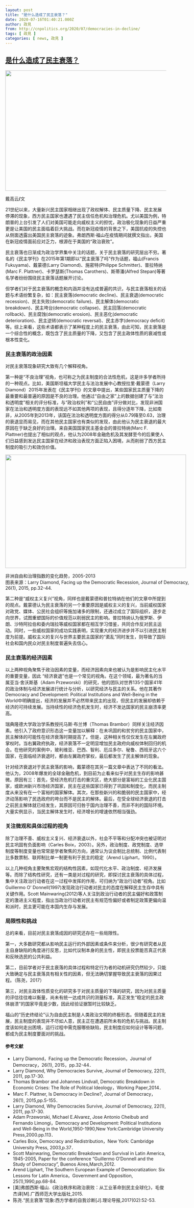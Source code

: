 ```yaml
---
layout: post
title: "是什么造成了民主衰落？"
date: 2020-07-16T01:40:21.000Z
author: 政見
from: http://cnpolitics.org/2020/07/democracies-in-decline/
tags: [ 政見 ]
categories: [ news, 政見 ]
---
```

<!--1594863621000-->
[是什么造成了民主衰落？](http://cnpolitics.org/2020/07/democracies-in-decline/)
------

<div>
<p><a href="http://cnpolitics.org/wp-content/uploads/2020/07/20200719-13.png"><img class="alignnone size-full wp-image-13272" src="http://cnpolitics.org/wp-content/uploads/2020/07/20200719-13.png" alt="" width="566" height="378" srcset="http://cnpolitics.org/wp-content/uploads/2020/07/20200719-13.png 566w, http://cnpolitics.org/wp-content/uploads/2020/07/20200719-13-300x200.png 300w" sizes="(max-width: 566px) 100vw, 566px" /></a></p><p>戴高云<strong>/</strong>文</p><p>21世纪以来，大量新兴民主国家相继出现了政权解体、民主质量下降、民主发展停滞的现象，西方民主国家也遭遇了民主信任危机和治理危机。尤以美国为例，特朗普的上台引发了人们对美国可能走向威权主义的担忧，政治极化现象的日益严重更是让美国的民主面临着巨大挑战。而在新冠疫情的背景之下，美国抗疫的失控也从侧面透露出美国民主衰落的迹象。弗朗西斯·福山在疫情期间就撰文指出，美国在新冠疫情面前应对乏力，根源在于美国的“政治衰败”。</p><p>民主衰落也日渐成为政治学界集中关注的话题，关于民主衰落的研究层出不穷。著名的《民主学刊》在2015年第1期即以“民主衰落了吗”作为话题，福山(Francis Fukuyama)、戴蒙德(Larry Diamond)、施密特(Philippe Schmitter)、普拉特纳(Marc F. Plattner)、卡罗瑟斯(Thomas Carothers)、斯蒂潘(Alfred Stepan)等著名学者纷纷围绕民主衰落话题展开讨论。</p><p>但学者们对于民主衰落的概念和内涵并没有达成普遍的共识，与民主衰落相关的话题与术语纷繁复杂，如：民主衰落(democratic decline)、民主衰退(democratic recession)、民主失败(democratic failure)、民主解体(democratic breakdown)、民主垮台(democratic collapse)、民主回落(democratic rollback)、民主腐蚀(democratic erosion)、民主恶化(democratic deterioration)、民主逆转(democratic reversal)、民主赤字(democracy deficit) 等。综上来看，这些术语都表示了某种程度上的民主衰落，由此可知，民主衰落是一个综合性的概念，既包含了民主质量的下降，又包含了民主政体性质的衰减性或根本性变化。</p><h3>民主衰落的政治因素</h3><p>对民主衰落现象研究大致有几个解释视角。</p><p>第一种是“不良治理”视角，也可称之为民主制度的合法性危机，这是许多学者所持的一种观点。比如，美国斯坦福大学民主与法治发展中心教授拉里·戴蒙德（Larry Diamond）2015年发表在《民主学刊》的文章中提出，某些国家民主质量下降的最重要和最普遍的原因是不良的治理。他通过“自由之家”上的数据创建了与“法治和透明度”相关的评分标准，与“政治权利”和“公民自由”评分做对比，发现非洲国家在法治和透明度方面的表现远不如其他两项的表现，且得分逐年下降，比如南非，从2005年到2013年，该国在法治和透明度方面的得分从0.79降至0.63，治理的衰退显而易见，而在其他民主国家也有类似的发现，由此他认为民主衰退的最大原因在于缺乏良好的治理。来自美国国家民主基金会的普拉特纳(Marc F. Plattner)也提出了相似的观点，他认为2008年金融危机及其发酵至今的后果使人们日益感到发达民主国家在经济和政治表现方面正陷入困境，从而削弱了西方民主制度的吸引力和效仿价值。</p><div id="attachment_13273" style="width: 576px" class="wp-caption alignnone"><a href="http://cnpolitics.org/wp-content/uploads/2020/07/20200719-14.png"><img class="size-full wp-image-13273" src="http://cnpolitics.org/wp-content/uploads/2020/07/20200719-14.png" alt="" width="566" height="356" srcset="http://cnpolitics.org/wp-content/uploads/2020/07/20200719-14.png 566w, http://cnpolitics.org/wp-content/uploads/2020/07/20200719-14-300x189.png 300w" sizes="(max-width: 566px) 100vw, 566px" /></a><p class="wp-caption-text">非洲自由和治理指数的变化趋势，2005-2013<br />图表来源：Larry Diamond, Facing up the Democratic Recession, Journal of Democracy, 26(1), 2015, pp.32-44.</p></div><p>第二种是“威权主义复兴”视角，同样也是戴蒙德和普拉特纳在他们的文章中所提到的观点。戴蒙德认为民主衰落的另一个重要原因是威权主义的复兴，当前威权国家对政党、媒体、公民社会组织等施加诸多的限制，还通过成立了国际组织，逐步走向世界，试图重塑国际的价值规范以削弱民主的影响。普拉特纳认为俄罗斯、伊朗、沙特阿拉伯和委内瑞拉等威权国家都在相互学习借鉴，共同合作反对民主运动。同时，一些威权国家的成功实践表明，实现重大的经济进步并不以引进民主制度为前提。威权主义的复兴与世界主要民主国家的“紊乱”同时发生，则导致了国际社会和国内民众对民主制度普遍失去信心。</p><h3>民主衰落的经济因素</h3><p>以上两种视角聚焦于政治因素的变量，而经济因素向来也被认为是影响民主化水平的重要变量，因此 “经济衰退”也是一个常见的视角。在这个领域，最为著名的当属亚当·舍沃斯基（Adam Przeworski）的研究，他的团队对世界135个国家41年的政治体制与经济发展进行统计与分析，以研究经济与民主的关系。他在其著作Democracy and Development: Political Institutions and Well-Being in the World中明确提出，经济的发展并不必然带来民主的出现，但民主的发展却依赖于经济的可持续发展。当持续性的经济危机发生时，经济不发达国家的民主崩溃率更高。</p><p>瑞典隆德大学政治学系教授托马斯·布兰博（Thomas Brambor）同样关注经济因素。他引入了政府意识形态这一变量加以解释：在未巩固的和贫穷的民主国家中，民主解体的可能性在经济衰落时期提高了。但是，这种相关性仅仅发生在左翼政府掌权时。当右翼政府执政，经济衰落不一定明显增加民主政府向威权体制回归的机会。在他研究的案例中，玻利维亚、巴西、智利、厄瓜多尔、秘鲁、西班牙这六个国家，在面临经济衰退时，都由左翼政府掌权，最后都发生了民主解体的现象。</p><p>针对经济衰退对于民主衰落的影响，戴蒙德在其另一篇文章中表达了不同的看法。他认为，2008年爆发的全球金融危机，到目前为止看来似乎对民主生存的影响甚微。原因有三：首先，受经济危机打击的重灾区，绝大部分是富裕的工业化民主国家，或欧洲新兴市场经济国家，民主在这些国家已得到了巩固和制度化，而民主制度从来没有在一个富裕的国家解体。其次，在那些新兴的和脆弱的民主国家中，经济动荡影响了民选政府的垮台而不是民主的解体。最后，在受全球经济衰退的打击之前民主解体就已经发生，其原因可归咎于国内治理不善，而非不利的国际环境。大量实例显示，当民主解体发生时，经济增长的增速依然相当强劲。</p><h3>关注微观和具体过程的视角</h3><p>除了治理不善、威权主义复兴、经济衰退以外，社会不平等和分配冲突也被证明对民主巩固有负面影响（Carles Boix，2003）。另外，政治制度、政党制度、选举制度等制度变量也常常是学者聚焦的方向，通常认为议会制比总统制、比例代表制比多数票制、联邦制比单一制更有利于民主的稳定（Arend Lijphart，1990）。</p><p>以上几种视角主要聚焦宏观的结构性因素，如现代化水平、政治制度、经济发展等。而除了结构性研究，还有一类是对过程的研究，即探讨民主衰落的具体过程，集中关注政治行动者在这一过程中发挥的作用，可归纳为“政治行动者”视角。比如Guillermo O’ Donnell(1997)发现政治行动者对民主的态度在解释民主生存中具有关键作用。Scott Mainwaring(2012)等人关注到政治行动者的民主偏好和政策制定的激进主义程度，指出当政治行动者对民主有规范性偏好或者制定政策更偏向温和派时，民主更可能在本国内生存与发展。</p><h3>局限性和挑战</h3><p>总的来看，目前对民主衰落成因的研究还存在一些局限性。</p><p>第一，大多数研究都从影响民主运行的外部因素或条件来分析，很少有研究者从民主自身缺陷的角度进行反思，比如代议制本身的民主性，即民主投票能否真正代表和反映选民的公共利益。</p><p>第二，目前学者对于民主衰落的具体过程和特定行为者的动机研究仍然较少，只能大致确定与民主衰落具有相关性的因素，但无法确切掌握导致民主衰落的因果过程。（陈尧，2017）</p><p>第三，对民主政体性质变化的研究多于对民主质量的下降的研究，因为对民主质量的评估往往难以衡量，尚未有统一达成共识的测量标准，真正发生“稳定的民主政体崩溃”的国家毕竟是少数，因此经验证据暂时比较缺乏。</p><p>福山的“历史终结论”认为自由民主制是人类政治文明的终极形态。但随着民主的发展，民主制度的表现并不尽如人意，民主正在遭遇前所未有的危机与挑战。民主制度该如何走出困境，运行过程中需克服哪些缺陷，民主制度应如何设计等等问题，都成为民主制度要面对的挑战。</p><div class="post-endnote"><h4>参考文献</h4><ul><li>Larry Diamond，Facing up the Democratic Recession，Journal of Democracy，26(1), 2015，pp.32-44．</li><li>Larry Diamond, Why Democracies Survive, Journal of Democracy, 22(1), 2011, pp.17-30.</li><li>Thomas Brambor and Johannes Lindvall, Democratic Breakdown in Economic Crises: The Role of Political Ideology，Working Paper,2014．</li><li>Marc F. Plattner, Is Democracy in Decline?, Journal of Democracy，26(1), 2015,pp.5-155．</li><li>Larry Diamond, Why Democracies Survive, Journal of Democracy, 22(1), 2011, pp.17-30.</li><li>Adam Przeworski, Michael E.Alvarez, Jose Antonio Cheibub and Fernando Limongi，Democracy and Development: Political Institutions and Well-Being in the World,1950-1990,New York:Cambridge University Press,2000.pp.113．</li><li>Carles Boix, Democracy and Redistribution，New York: Cambridge University Press, 2003,p.37．</li><li>Scott Mainwaring, Democratic Breakdown and Survival in Latin America, 1945-2005, Paper for the conference “Guillermo O’Donnell and the Study of Democracy”, Buenos Aires,March,2012.</li><li>Arend Lijphart, The Southern European Example of Democratization: Six Lessons for Latin America，Government and Opposition, 25(1),1990,pp.68-84.</li><li>[美]弗朗西斯·福山.《政治秩序和政治衰败：从工业革命到民主全球化》，毛俊杰译[M].广西师范大学出版社,2015.</li><li>陈尧.“民主衰落”现象:西方学者的自我诊断[J].理论导报,2017(02):52-53.</li></ul></div>
</div>
